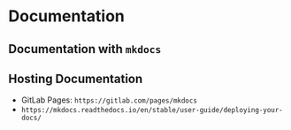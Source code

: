 # Documentation

## Documentation with `mkdocs`

## Hosting Documentation

* GitLab Pages: `https://gitlab.com/pages/mkdocs`
* `https://mkdocs.readthedocs.io/en/stable/user-guide/deploying-your-docs/`
